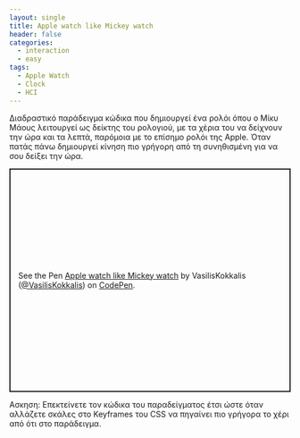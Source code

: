 ```yaml
---
layout: single
title: Apple watch like Mickey watch
header: false
categories:
  - interaction
  - easy
tags:
  - Apple Watch
  - Clock
  - HCI
---
```


Διαδραστικό παράδειγμα κώδικα που δημιουργεί ένα ρολόι όπου ο Μίκυ Μάους λειτουργεί ως δείκτης του ρολογιού,
με τα χέρια του να δείχνουν την ώρα και τα λεπτά, παρόμοια με το επίσημο ρολόι της Apple. Όταν πατάς πάνω δημιουργεί κίνηση πιο γρήγορη από τη συνηθισμένη 
για να σου δείξει την ώρα. 

<p class="codepen" data-height="400" data-theme-id="light" data-default-tab="result" data-slug-hash="YPYXBv" data-user="VasilisKokkalis" style="height: 400px; box-sizing: border-box; display: flex; align-items: center; justify-content: center; border: 2px solid; margin: 1em 0; padding: 1em;" data-pen-title="Apple watch like Mickey watch">
  <span>See the Pen <a href="https://codepen.io/VasilisKokkalis/pen/YPYXBv">
  Apple watch like Mickey watch</a> by VasilisKokkalis (<a href="https://codepen.io/VasilisKokkalis">@VasilisKokkalis</a>)
  on <a href="https://codepen.io">CodePen</a>.</span>
</p>
<script async src="https://cpwebassets.codepen.io/assets/embed/ei.js"></script>


<p data-height="350" data-theme-id="light" data-slug-hash="YPPxBxy" data-default-tab="result" 
  data-user="VasilisKokkalis" data-embed-version="2" data-pen-title="Apple watch like Mickey watch" class="codepen"></p>
<script async src="https://cpwebassets.codepen.io/assets/embed/ei.js"></script>


Ασκηση: Επεκτείνετε τον κώδικα του παραδείγματος έτσι ώστε όταν αλλάζετε σκάλες στο Keyframes του CSS να πηγαίνει πιο γρήγορα το χέρι από ότι στο παράδειγμα.
